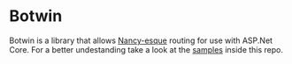 # Botwin

Botwin is a library that allows [Nancy-esque](http://nancyfx.org) routing for use with ASP.Net Core.  For a better undestanding take a look at the [samples](https://github.com/jchannon/Botwin/tree/master/samples) inside this repo.